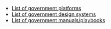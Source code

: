 <!-- TITLE: Welcome to the Platform Land Wiki -->
<!-- SUBTITLE: Somthing-->

* [List of government platforms](government-platforms)
* [List of government design systems](government-design-systems)
* [List of government manuals/playbooks](government-manuals-and-playbooks)